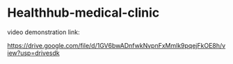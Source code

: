 # Healthhub-medical-clinic


video demonstration link:

https://drive.google.com/file/d/1GV6bwADnfwkNvpnFxMmlk9pqejFkOE8h/view?usp=drivesdk
